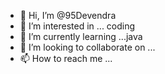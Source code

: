 - 👋 Hi, I’m @95Devendra
- 👀 I’m interested in ... coding
- 🌱 I’m currently learning ...java
- 💞️ I’m looking to collaborate on ...
- 📫 How to reach me ...

<!---
95Devendra/95Devendra is a ✨ special ✨ repository because its `README.md` (this file) appears on your GitHub profile.
You can click the Preview link to take a look at your changes.
--->
